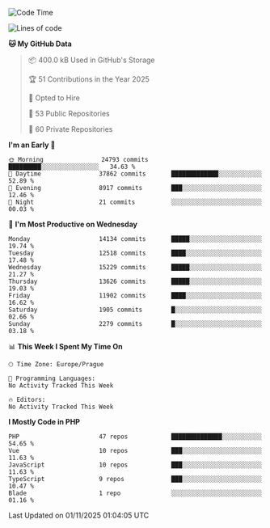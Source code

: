 <!--START_SECTION:waka-->
![Code Time](http://img.shields.io/badge/Code%20Time-1%2C584%20hrs%203%20mins-blue)

![Lines of code](https://img.shields.io/badge/From%20Hello%20World%20I%27ve%20Written-20.3%20million%20lines%20of%20code-blue)

**🐱 My GitHub Data** 

> 📦 400.0 kB Used in GitHub's Storage 
 > 
> 🏆 51 Contributions in the Year 2025
 > 
> 💼 Opted to Hire
 > 
> 📜 53 Public Repositories 
 > 
> 🔑 60 Private Repositories 
 > 
**I'm an Early 🐤** 

```text
🌞 Morning                24793 commits       █████████░░░░░░░░░░░░░░░░   34.63 % 
🌆 Daytime                37862 commits       █████████████░░░░░░░░░░░░   52.89 % 
🌃 Evening                8917 commits        ███░░░░░░░░░░░░░░░░░░░░░░   12.46 % 
🌙 Night                  21 commits          ░░░░░░░░░░░░░░░░░░░░░░░░░   00.03 % 
```
📅 **I'm Most Productive on Wednesday** 

```text
Monday                   14134 commits       █████░░░░░░░░░░░░░░░░░░░░   19.74 % 
Tuesday                  12518 commits       ████░░░░░░░░░░░░░░░░░░░░░   17.48 % 
Wednesday                15229 commits       █████░░░░░░░░░░░░░░░░░░░░   21.27 % 
Thursday                 13626 commits       █████░░░░░░░░░░░░░░░░░░░░   19.03 % 
Friday                   11902 commits       ████░░░░░░░░░░░░░░░░░░░░░   16.62 % 
Saturday                 1905 commits        █░░░░░░░░░░░░░░░░░░░░░░░░   02.66 % 
Sunday                   2279 commits        █░░░░░░░░░░░░░░░░░░░░░░░░   03.18 % 
```


📊 **This Week I Spent My Time On** 

```text
🕑︎ Time Zone: Europe/Prague

💬 Programming Languages: 
No Activity Tracked This Week

🔥 Editors: 
No Activity Tracked This Week
```

**I Mostly Code in PHP** 

```text
PHP                      47 repos            ██████████████░░░░░░░░░░░   54.65 % 
Vue                      10 repos            ███░░░░░░░░░░░░░░░░░░░░░░   11.63 % 
JavaScript               10 repos            ███░░░░░░░░░░░░░░░░░░░░░░   11.63 % 
TypeScript               9 repos             ███░░░░░░░░░░░░░░░░░░░░░░   10.47 % 
Blade                    1 repo              ░░░░░░░░░░░░░░░░░░░░░░░░░   01.16 % 
```




 Last Updated on 01/11/2025 01:04:05 UTC
<!--END_SECTION:waka-->
<!--
**AlexKratky/AlexKratky** is a ✨ _special_ ✨ repository because its `README.md` (this file) appears on your GitHub profile.

Here are some ideas to get you started:

- 🔭 I’m currently working on ...
- 🌱 I’m currently learning ...
- 👯 I’m looking to collaborate on ...
- 🤔 I’m looking for help with ...
- 💬 Ask me about ...
- 📫 How to reach me: ...
- 😄 Pronouns: ...
- ⚡ Fun fact: ...
-->
